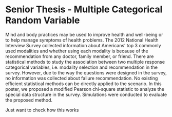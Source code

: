 # Senior Thesis - Multiple Categorical Random Variable
Mind and body practices may be used to improve health and well-being or to help manage symptoms of health problems. The 2012 National Health Interview Survey collected information about Americans’ top 3 commonly used modalities and whether using each modality is because of the recommendation from any doctor, family member, or friend. There are statistical methods to study the association between two multiple response categorical variables, i.e. modality selection and recommendation in the survey. However, due to the way the questions were designed in the survey, no information was collected about failure recommendation. No existing efficient statistical methods can be directly applied to the scenario. In this poster, we proposed a modified Pearson chi-square statistic to analyze the special data structure in the survey. Simulations were conducted to evaluate the proposed method.


Just want to check how this works